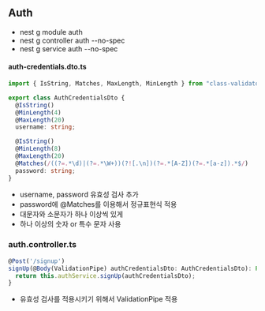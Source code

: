 ## Auth
- nest g module auth
- nest g controller auth --no-spec
- nest g service auth --no-spec

#### auth-credentials.dto.ts
```ts
import { IsString, Matches, MaxLength, MinLength } from "class-validator";

export class AuthCredentialsDto {
  @IsString()
  @MinLength(4)
  @MaxLength(20)
  username: string;

  @IsString()
  @MinLength(8)
  @MaxLength(20)
  @Matches(/((?=.*\d)|(?=.*\W+))(?![.\n])(?=.*[A-Z])(?=.*[a-z]).*$/)
  password: string;
}
```
- username, password 유효성 검사 추가
- password에 @Matches를 이용해서 정규표현식 적용 
- 대문자와 소문자가 하나 이상씩 있게
- 하나 이상의 숫자 or 특수 문자 사용

### auth.controller.ts
```ts
@Post('/signup')
signUp(@Body(ValidationPipe) authCredentialsDto: AuthCredentialsDto): Promise<void> {
  return this.authService.signUp(authCredentialsDto);
}
```
- 유효성 검사를 적용시키기 위해서 ValidationPipe 적용
